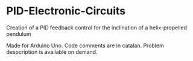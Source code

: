 # PID-Electronic-Circuits
Creation of a PID feedback control for the inclination of a helix-propelled pendulum

Made for Arduino Uno. Code comments are in catalan. Problem despcription is available on demand.
